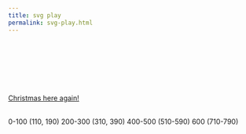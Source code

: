 ```yaml
---
title: svg play
permalink: svg-play.html
---
```

<style type="text/css" >

   rect.current {
       fill:   #d6f5d6;
   }

   rect {
     fill: #dedede;
     stroke-width: "1"
   }

   rect:hover
  {
    opacity: 0.8;
    cursor: pointer;

  }

  text:hover {
    fill: purple;
    cursor: pointer;
    text-decoration: none;
  }

text {
  width: 30px;
}


   line {
     stroke: gray;
     stroke-width: 2;
   }

   polygon {
     fill: gray;
   }

</style>

<svg version="1.1" id="Layer_1" xmlns="http://www.w3.org/2000/svg" xmlns:xlink="http://www.w3.org/1999/xlink" x="0px" y="0px"
	 viewBox="0 0 765.4 143" enable-background="new 0 0 765.4 143" xml:space="preserve">

<a href="albers.html"><rect class="current" x="0" y="0" width="100" height="80" rx="7" ry="7" />
<text x="50" y="25" text-anchor="middle" alignment-baseline="central">Christmas here again!</text></a>
  <line x1="110" y1="40" x2="180"  y2="40" />  <polygon points="180,35 180,45 190,40"/>   
<a href="navigation-maps.html"><rect x="200" y="0" width="100" height="80" rx="7" ry="7"  /></a>
  <line x1="310" y1="40" x2="380"  y2="40" />     <polygon points="380,35 380,45 390,40"/>  
<a href="index.html"><rect x="400" y="0" width="100" height="80" rx="7" ry="7" /></a>
  <line x1="510" y1="40" x2="580"  y2="40" />   <polygon points="580,35 580,45 590,40"/>
<a href="http://nytimes.com"><rect x="600" y="0" width="100" height="80" rx="7" ry="7" /></a>


</svg>


0-100 (110, 190) 200-300 (310, 390)   400-500 (510-590)   600 (710-790)
